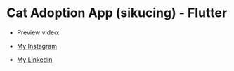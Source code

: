 # Cat Adoption App (sikucing) - Flutter

- Preview video: 

- [My Instagram](https://www.patreon.com/sangvaleap)
- [My Linkedin](https://www.linkedin.com/in/sangvaleap-vanny-353b25aa/)

